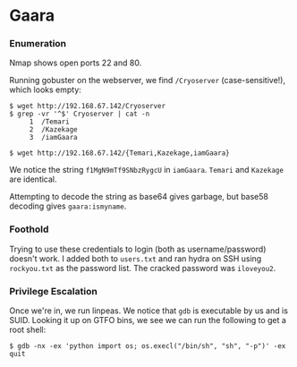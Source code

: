 # Gaara
### Enumeration
Nmap shows open ports 22 and 80.

Running gobuster on the webserver, we find `/Cryoserver` (case-sensitive!), which looks empty:

```shell-session
$ wget http://192.168.67.142/Cryoserver
$ grep -vr '^$' Cryoserver | cat -n
     1  /Temari
     2  /Kazekage
     3  /iamGaara

$ wget http://192.168.67.142/{Temari,Kazekage,iamGaara}
```

We notice the string `f1MgN9mTf9SNbzRygcU` in `iamGaara`. `Temari` and `Kazekage` are identical.

Attempting to decode the string as base64 gives garbage, but base58 decoding gives `gaara:ismyname`.

### Foothold

Trying to use these credentials to login (both as username/password) doesn't work. I added both to `users.txt` and ran hydra on SSH using `rockyou.txt` as the password list. The cracked password was `iloveyou2`.

### Privilege Escalation

Once we're in, we run linpeas. We notice that `gdb` is executable by us and is SUID. Looking it up on GTFO bins, we see we can run the following to get a root shell:

```shell-session
$ gdb -nx -ex 'python import os; os.execl("/bin/sh", "sh", "-p")' -ex quit
```